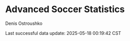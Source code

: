 # Advanced Soccer Statistics
Denis Ostroushko

<!-- gfm -->

Last successful data update: 2025-05-18 00:19:42 CST
